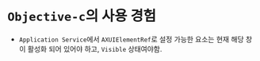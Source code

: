 # `Objective-c`의 사용 경험

- `Application Service`에서 `AXUIElementRef`로 설정 가능한 요소는 현재 해당 창이 활성화 되어 있어야 하고, `Visible` 상태여야함.
